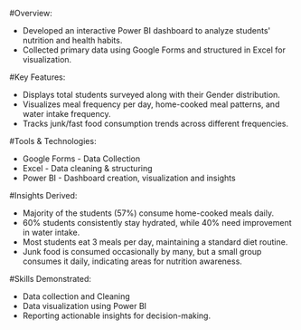 #Overview:
* Developed an interactive Power BI dashboard to analyze students' nutrition and health habits.
* Collected primary data using Google Forms and structured in Excel for visualization.

#Key Features:
* Displays total students surveyed along with their Gender distribution.
* Visualizes meal frequency per day, home-cooked meal patterns, and water intake frequency.
* Tracks junk/fast food consumption trends across different frequencies.

#Tools & Technologies:
* Google Forms - Data Collection
* Excel - Data cleaning & structuring
* Power BI - Dashboard creation, visualization and insights

#Insights Derived:
* Majority of the students (57%) consume home-cooked meals daily.
* 60% students consistently stay hydrated, while 40% need improvement in water intake.
* Most students eat 3 meals per day, maintaining a standard diet routine.
* Junk food is consumed occasionally by many, but a small group consumes it daily, indicating areas for nutrition awareness.

#Skills Demonstrated:
* Data collection and Cleaning
* Data visualization using Power BI
* Reporting actionable insights for decision-making.
